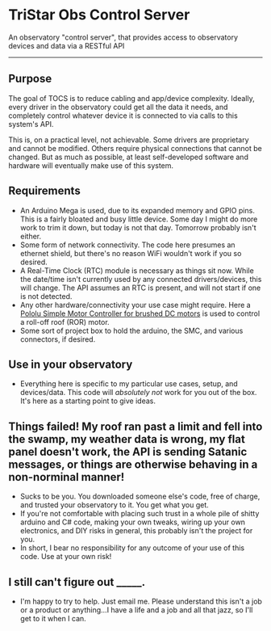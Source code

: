 # TriStar Obs Control Server

An observatory "control server", that provides access to observatory devices and data via a RESTful API

---

## Purpose

The goal of TOCS is to reduce cabling and app/device complexity.  Ideally, every driver in the observatory could get all the data it needs, and completely control whatever device it is connected to via calls to this system's API.

This is, on a practical level, not achievable.  Some drivers are proprietary and cannot be modified.  Others require physical connections that cannot be changed.  But as much as possible, at least self-developed software and hardware will eventually make use of this system.

## Requirements

* An Arduino Mega is used, due to its expanded memory and GPIO pins.  This is a fairly bloated and busy little device.  Some day I might do more work to trim it down, but today is not that day.  Tomorrow probably isn't either.
* Some form of network connectivity.  The code here presumes an ethernet shield, but there's no reason WiFi wouldn't work if you so desired.
* A Real-Time Clock (RTC) module is necessary as things sit now.  While the date/time isn't currently used by any connected drivers/devices, this will change.  The API assumes an RTC is present, and will not start if one is not detected.
* Any other hardware/connectivity your use case might require.  Here a [Pololu Simple Motor Controller for brushed DC motors](https://www.pololu.com/category/94/pololu-simple-motor-controllers) is used to control a roll-off roof (ROR) motor.
* Some sort of project box to hold the arduino, the SMC, and various connectors, if desired.

## Use in your observatory

* Everything here is specific to my particular use cases, setup, and devices/data.  This code will *absolutely not* work for you out of the box.  It's here as a starting point to give ideas.

## Things failed!  My roof ran past a limit and fell into the swamp, my weather data is wrong, my flat panel doesn't work, the API is sending Satanic messages, or things are otherwise behaving in a non-norminal manner!

* Sucks to be you.  You downloaded someone else's code, free of charge, and trusted your observatory to it.  You get what you get.
* If you're not comfortable with placing such trust in a whole pile of shitty arduino and C# code, making your own tweaks, wiring up your own electronics, and DIY risks in general, this probably isn't the project for you.
* In short, I bear no responsibility for any outcome of your use of this code.  Use at your own risk!  

## I still can't figure out _____.

* I'm happy to try to help.  Just email me.  Please understand this isn't a job or a product or anything...I have a life and a job and all that jazz, so I'll get to it when I can.

